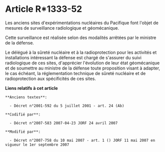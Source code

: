 # Article R*1333-52

Les anciens sites d'expérimentations nucléaires du Pacifique font l'objet de mesures de surveillance radiologique et
géomécanique.

Cette surveillance est réalisée selon des modalités arrêtées par le ministre de la défense.

Le délégué à la sûreté nucléaire et à la radioprotection pour les activités et installations intéressant la défense est
chargé de s'assurer du suivi radiologique de ces sites, d'apprécier l'évolution de leur état géomécanique et de soumettre au
ministre de la défense toute proposition visant à adapter, le cas échéant, la réglementation technique de sûreté nucléaire et
de radioprotection aux spécificités de ces sites.

**Liens relatifs à cet article**

	**Anciens textes**:

	  - Décret n°2001-592 du 5 juillet 2001 - art. 24 (Ab)

	**Codifié par**:

	  - Décret n°2007-583 2007-04-23 JORF 24 avril 2007

	**Modifié par**:

	  - Décret n°2007-758 du 10 mai 2007 - art. 1 () JORF 11 mai 2007 en vigueur le 1er septembre 2007
